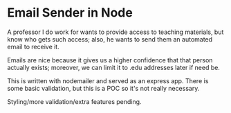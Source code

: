 # Email Sender in Node

A professor I do work for wants to provide access to teaching materials, but know who gets such access; also, he wants to send them an automated email to receive it.

Emails are nice because it gives us a higher confidence that that person actually exists; moreover, we can limit it to .edu addresses later if need be.

This is written with nodemailer and served as an express app. There is some basic validation, but this is a POC so it's not really necessary.

Styling/more validation/extra features pending.
